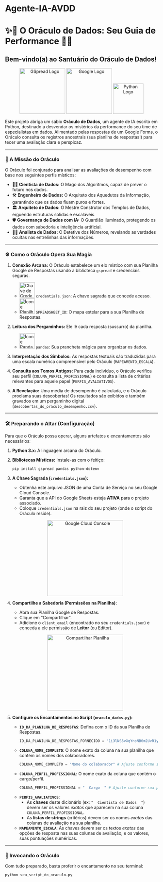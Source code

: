 # Agente-IA-AVDD

# ✨🔮 O Oráculo de Dados: Seu Guia de Performance 🔮✨

## Bem-vindo(a) ao Santuário do Oráculo de Dados!

<p align="center">
  <img src="https://raw.githubusercontent.com/burnysc2/gspread/master/logo.png" alt="GSpread Logo" width="150" />
  <img src="https://upload.wikimedia.org/wikipedia/commons/thumb/2/2f/Google_2015_logo.svg/250px-Google_2015_logo.svg.png" alt="Google Logo" width="150" />
  <img src="https://upload.wikimedia.org/wikipedia/commons/thumb/c/c3/Python-logo-notext.svg/150px-Python-logo-notext.svg.png" alt="Python Logo" width="100" />
</p>

Este projeto abriga um sábio **Oráculo de Dados**, um agente de IA escrito em Python, destinado a desvendar os mistérios da performance do seu time de especialistas em dados. Alimentado pelas respostas de um Google Forms, o Oráculo consulta os registros ancestrais (sua planilha de respostas!) para tecer uma avaliação clara e perspicaz.

---

### 📜 A Missão do Oráculo

O Oráculo foi conjurado para analisar as avaliações de desempenho com base nos seguintes perfis místicos:

*   🧙‍♂️ **Cientista de Dados:** O Mago dos Algoritmos, capaz de prever o futuro nos dados.
*   🛠️ **Engenheiro de Dados:** O Arquiteto dos Aquedutos da Informação, garantindo que os dados fluam puros e fortes.
*   🏛️ **Arquiteto de Dados:** O Mestre Construtor dos Templos de Dados, erguendo estruturas sólidas e escaláveis.
*   🛡️ **Governança de Dados com IA:** O Guardião Iluminado, protegendo os dados com sabedoria e inteligência artificial.
*   🕵️‍♀️ **Analista de Dados:** O Detetive dos Números, revelando as verdades ocultas nas entrelinhas das informações.

---

### ⚙️ Como o Oráculo Opera Sua Magia

1.  **Conexão Arcana:** O Oráculo estabelece um elo místico com sua Planilha Google de Respostas usando a biblioteca `gspread` e credenciais seguras.
    *   <img src="https://i.imgur.com/2QyvVzg.png" alt="Chave de Credenciais" width="50"/> `credentials.json`: A chave sagrada que concede acesso.
    *   <img src="https://i.imgur.com/U60iVot.png" alt="Ícone Planilha" width="50"/> `SPREADSHEET_ID`: O mapa estelar para a sua Planilha de Respostas.

2.  **Leitura dos Pergaminhos:** Ele lê cada resposta (sussurro) da planilha.
    *   <img src="https://i.imgur.com/J7yI2hF.png" alt="Ícone Pandas" width="50"/> `pandas`: Sua prancheta mágica para organizar os dados.

3.  **Interpretação dos Símbolos:** As respostas textuais são traduzidas para uma escala numérica compreensível pelo Oráculo (`MAPEAMENTO_ESCALA`).

4.  **Consulta aos Tomos Antigos:** Para cada indivíduo, o Oráculo verifica seu perfil (`COLUNA_PERFIL_PROFISSIONAL`) e consulta a lista de critérios relevantes para aquele papel (`PERFIS_AVALIATIVOS`).

5.  **A Revelação:** Uma média de desempenho é calculada, e o Oráculo proclama suas descobertas! Os resultados são exibidos e também gravados em um pergaminho digital (`descobertas_do_oraculo_desempenho.csv`).

---

### 🛠️ Preparando o Altar (Configuração)

Para que o Oráculo possa operar, alguns artefatos e encantamentos são necessários:

1.  **Python 3.x:** A linguagem arcana do Oráculo.
2.  **Bibliotecas Místicas:** Instale-as com o feitiço:
    ```bash
    pip install gspread pandas python-dotenv
    ```
3.  **A Chave Sagrada (`credentials.json`):**
    *   Obtenha este arquivo JSON de uma Conta de Serviço no seu Google Cloud Console.
    *   Garanta que a API do Google Sheets esteja **ATIVA** para o projeto associado.
    *   Coloque `credentials.json` na raiz do seu projeto (onde o script do Oráculo reside).
    <p align="center">
      <img src="https://i.imgur.com/D0gKjTT.png" alt="Google Cloud Console" width="250"/>
    </p>

4.  **Compartilhe a Sabedoria (Permissões na Planilha):**
    *   Abra sua Planilha Google de Respostas.
    *   Clique em "Compartilhar".
    *   Adicione o `client_email` (encontrado no seu `credentials.json`) e conceda a ele permissão de **Leitor** (ou Editor).
    <p align="center">
      <img src="https://i.imgur.com/rX2X5QG.png" alt="Compartilhar Planilha" width="250"/>
    </p>

5.  **Configure os Encantamentos no Script (`oraculo_dados.py`):**
    *   **`ID_DA_PLANILHA_DE_RESPOSTAS`**: Defina com o ID da sua Planilha de Respostas.
        ```python
        ID_DA_PLANILHA_DE_RESPOSTAS_FORNECIDO = "1i3lNS5vXqYnoNB0m2UvR1y1sQBuZN-dsbNZs_s-Svto" # SEU ID AQUI!
        ```
    *   **`COLUNA_NOME_COMPLETO`**: O nome exato da coluna na sua planilha que contém os nomes dos colaboradores.
        ```python
        COLUNA_NOME_COMPLETO = "Nome do colaborador" # Ajuste conforme sua planilha
        ```
    *   **`COLUNA_PERFIL_PROFISSIONAL`**: O nome exato da coluna que contém o cargo/perfil.
        ```python
        COLUNA_PERFIL_PROFISSIONAL = "  Cargo  " # Ajuste conforme sua planilha (CUIDADO COM ESPAÇOS!)
        ```
    *   **`PERFIS_AVALIATIVOS`**:
        *   As **chaves** deste dicionário (ex: `"  Cientista de Dados  "`) devem ser os valores *exatos* que aparecem na sua coluna `COLUNA_PERFIL_PROFISSIONAL`.
        *   As **listas de strings** (critérios) devem ser os nomes *exatos* das colunas de avaliação na sua planilha.
    *   **`MAPEAMENTO_ESCALA`**: As chaves devem ser os textos *exatos* das opções de resposta nas suas colunas de avaliação, e os valores, suas pontuações numéricas.

---

### 🚀 Invocando o Oráculo

Com tudo preparado, basta proferir o encantamento no seu terminal:

```bash
python seu_script_do_oraculo.py
